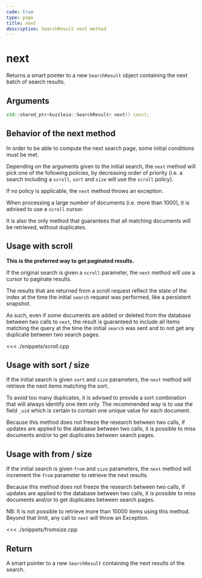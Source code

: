 ```yaml
---
code: true
type: page
title: next
description: SearchResult next method
---
```


# next

Returns a smart pointer to a new `SearchResult` object containing the next batch of search results.

## Arguments

```cpp
std::shared_ptr<kuzzleio::SearchResult> next() const;
```

## Behavior of the next method

In order to be able to compute the next search page, some initial conditions must be met.

Depending on the arguments given to the initial search, the `next` method will pick one of the following policies, by decreasing order of priority (i.e. a search including a `scroll`, `sort` and `size` will use the `scroll` policy).

If no policy is applicable, the `next` method throws an exception.

<div class="alert alert-info">
  <p>
  When processing a large number of documents (i.e. more than 1000), it is advised to use a <code>scroll</code> cursor.
  </p>
  <p>
  It is also the only method that guarantees that all matching documents will be retrieved, without duplicates.
  </p>
</div>

## Usage with scroll

**This is the preferred way to get paginated results.**

If the original search is given a `scroll` parameter, the `next` method will use a cursor to paginate results.

The results that are returned from a scroll request reflect the state of the index at the time the initial `search` request was performed, like a persistent snapshot.

As such, even if some documents are added or deleted from the database between two calls to `next`, the result is guaranteed to include all items matching the query at the time the initial `search` was sent and to not get any duplicate between two search pages.

<<< ./snippets/scroll.cpp

## Usage with sort / size

If the initial search is given `sort` and `size` parameters, the `next` method will retrieve the next items matching the sort.

To avoid too many duplicates, it is advised to provide a sort combination that will always identify one item only. The recommended way is to use the field `_uid` which is certain to contain one unique value for each document.

Because this method does not freeze the research between two calls, if updates are applied to the database between two calls, it is possible to miss documents and/or to get duplicates between search pages.

## Usage with from / size

If the initial search is given `from` and `size` parameters, the `next` method will increment the `from` parameter to retrieve the next results.

Because this method does not freeze the research between two calls, if updates are applied to the database between two calls, it is possible to miss documents and/or to get duplicates between search pages.

<div class="alert alert-info">
  <p>
    NB: It is not possible to retrieve more than 10000 items using this method. Beyond that limit, any call to <code>next</code> will throw an Exception.
  </p>
</div>

<<< ./snippets/fromsize.cpp

## Return

A smart pointer to a new `SearchResult` containing the next results of the search.
